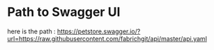 # Path to Swagger UI
here is the path : https://petstore.swagger.io/?url=https://raw.githubusercontent.com/fabrichgit/api/master/api.yaml
